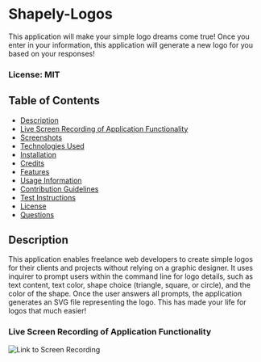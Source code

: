 # Shapely-Logos
This application will make your simple logo dreams come true! Once you enter in your information, this application will generate a new logo for you based on your responses!

### License: MIT

## Table of Contents
- [Description](#description)
- [Live Screen Recording of Application Functionality](#live-screen-recording-of-application-functionality)
- [Screenshots](#screenshots)
- [Technologies Used](#technologies-used)
- [Installation](#installation)
- [Credits](#credits)
- [Features](#features)
- [Usage Information](#usage-information)
- [Contribution Guidelines](#contribution-guidelines)
- [Test Instructions](#test-instructions)
- [License](#license)
- [Questions](#questions)

## Description

This application enables freelance web developers to create simple logos for their clients and projects without relying on a graphic designer. It uses inquirer to prompt users within the command line for logo details, such as text content, text color, shape choice (triangle, square, or circle), and the color of the shape. Once the user answers all prompts, the application generates an SVG file representing the logo. This has made your life for logos that much easier!

### Live Screen Recording of Application Functionality
![Link to Screen Recording](https://drive.google.com/file/d/1PzrVTDdUa1pXKIKy05KZxdHyMVpudFAI/view)


